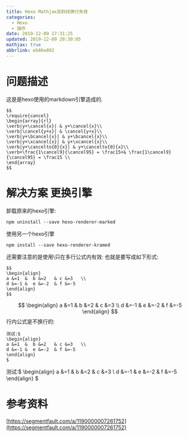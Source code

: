 ```yaml
---
title: Hexo Mathjax双斜线换行失效
categories: 
  - Hexo
  - 插件
date: 2019-12-09 17:31:25
updated: 2019-12-09 20:39:05
mathjax: true
abbrlink: eb86e892
---
```

# 问题描述
这是是hexo使用的markdown引擎造成的.
```
$$
\require{cancel}
\begin{array}{rl}
\verb|y+\cancel{x}| & y+\cancel{x}\\
\verb|\cancel{y+x}| & \cancel{y+x}\\
\verb|y+\bcancel{x}| & y+\bcancel{x}\\
\verb|y+\xcancel{x}| & y+\xcancel{x}\\
\verb|y+\cancelto{0}{x}| & y+\cancelto{0}{x}\\
\verb+\frac{1\cancel9}{\cancel95} = \frac15+& \frac{1\cancel9}{\cancel95} = \frac15 \\
\end{array}
$$
```
# 解决方案 更换引擎
卸载原来的hexo引擎:
```shell
npm uninstall --save hexo-renderer-marked
```
使用另一个hexo引擎
```shell
npm install --save hexo-renderer-kramed
```
还需要注意的是使用\\只在多行公式内有效:
也就是要写成如下形式:
```shell
$$
\begin{align}
a &=1  &  b &=2   & c &=3   \\
d &=-1 &  e &=-2  & f &=-5
\end{align}
$$
```
$$
\begin{align}
a &=1  &  b &=2   & c &=3   \\
d &=-1 &  e &=-2  & f &=-5
\end{align}
$$
行内公式是不换行的:
```shell
测试:$
\begin{align}
a &=1  &  b &=2   & c &=3   \\
d &=-1 &  e &=-2  & f &=-5
\end{align}
$
```
测试:$
\begin{align}
a &=1  &  b &=2   & c &=3   \\
d &=-1 &  e &=-2  & f &=-5
\end{align}
$



# 参考资料
[https://segmentfault.com/a/1190000007261752](https://segmentfault.com/a/1190000007261752)
